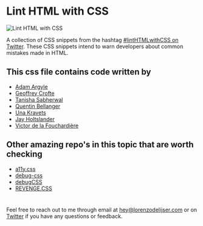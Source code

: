# Lint HTML with CSS

![Lint HTML with CSS](https://repository-images.githubusercontent.com/277086414/dff26d00-bdf7-11ea-9945-604b96aa0899 "Lint HTML with CSS Cover Image")

A collection of CSS snippets from the hashtag [#lintHTMLwithCSS on Twitter](https://twitter.com/search?q=%23lintHTMLwithCSS). These CSS snippets intend to warn developers about common mistakes made in HTML.

## This css file contains code written by
- [Adam Argyle](https://twitter.com/argyleink)
- [Geoffrey Crofte](https://twitter.com/geoffreycrofte)
- [Tanisha Sabherwal](https://twitter.com/tanishaaa03)
- [Quentin Bellanger](https://twitter.com/bellanger_q)
- [Una Kravets](https://twitter.com/Una)
- [Jay Holtslander](https://twitter.com/j_holtslander)
- [Victor de la Fouchardière](https://twitter.com/TrustedSheriff)

## Other amazing repo's in this topic that are worth checking
- [a11y.css](https://github.com/ffoodd/a11y.css)
- [debug-css](https://github.com/nternetinspired/debug-css)
- [debugCSS](https://github.com/imbrianj/debugCSS)
- [REVENGE.CSS](https://github.com/Heydon/REVENGE.CSS)

#

Feel free to reach out to me through email at [hey@lorenzodelijser.com](hey@lorenzodelijser.com) or on [Twitter](https://twitter.com/lorenzodelijser) if you have any questions or feedback.
